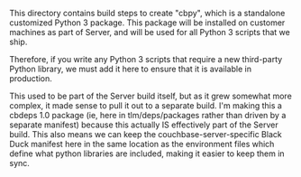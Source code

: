 This directory contains build steps to create "cbpy", which is a
standalone customized Python 3 package. This package will be installed
on customer machines as part of Server, and will be used for all Python
3 scripts that we ship.

Therefore, if you write any Python 3 scripts that require a new third-party
Python library, we must add it here to ensure that it is available in
production.

This used to be part of the Server build itself, but as it grew somewhat
more complex, it made sense to pull it out to a separate build. I'm
making this a cbdeps 1.0 package (ie, here in tlm/deps/packages rather
than driven by a separate manifest) because this actually IS effectively
part of the Server build. This also means we can keep the
couchbase-server-specific Black Duck manifest here in the same location
as the environment files which define what python libraries are
included, making it easier to keep them in sync.
